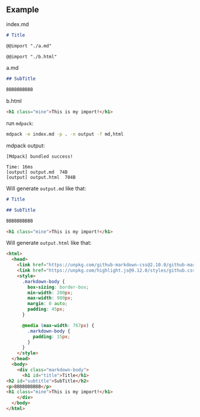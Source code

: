 <!--mdpack-ignore-->
## Example

index.md

```markdown
# Title

@@import "./a.md"

@@import "./b.html"
```

a.md

```markdown
## SubTitle

BBBBBBBBBB
```

b.html

```html
<h1 class="mine">This is my import!</h1>
```

run `mdpack`:

```bash
mdpack -e index.md -p . -n output -f md,html
```

mdpack output:

```
[Mdpack] bundled success!

Time: 16ms
[output] output.md  74B
[output] output.html  704B
```

Will generate `output.md` like that:

```markdown
# Title

## SubTitle

BBBBBBBBBB

<h1 class="mine">This is my import!</h1>
```

Will generate `output.html` like that:

```html
<html>
  <head>
    <link href="https://unpkg.com/github-markdown-css@2.10.0/github-markdown.css" rel="stylesheet" />
    <link href="https://unpkg.com/highlight.js@9.12.0/styles/github.css" rel="stylesheet" />
    <style>
      .markdown-body {
        box-sizing: border-box;
        min-width: 200px;
        max-width: 980px;
        margin: 0 auto;
        padding: 45px;
      }

      @media (max-width: 767px) {
        .markdown-body {
          padding: 15px;
        }
      }
    </style>
  </head>
  <body>
    <div class="markdown-body">
      <h1 id="title">Title</h1>
<h2 id="subtitle">SubTitle</h2>
<p>BBBBBBBBBB</p>
<h1 class="mine">This is my import!</h1>
    </div>
  </body>
</html>
```